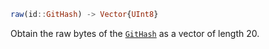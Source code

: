 ```julia
raw(id::GitHash) -> Vector{UInt8}
```

Obtain the raw bytes of the [`GitHash`](@ref) as a vector of length 20.
